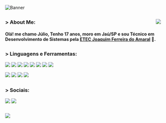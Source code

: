 ![Banner](https://res.cloudinary.com/superfolio/image/upload/v1620689979/68747470733a2f2f692e70696e696d672e636f6d2f6f726967696e616c732f63362f33332f63322f63363333633230656465383266306530636564376435373064626533613166332e676966_yjuh2s.gif)

##

<img src="https://github-readme-stats.vercel.app/api/top-langs/?username=juliohrodrigues&langs_count=12&layout=compact&theme=algolia" align="right">

### > About Me:
#### Olá! me chamo Júlio, Tenho 17 anos, moro em Jaú/SP e sou Técnico em Desenvolvimento de Sistemas pela [ETEC Joaquim Ferreira do Amaral](http://www.etecjau.com.br/etecjau/) :purple_heart:.

## 
 
<div> 
<h3> > Linguagens e Ferramentas: </h3>
<p>
<code><img src="https://img.shields.io/badge/JavaScript-F7DF1E?style=for-the-badge&logo=javascript&logoColor=black"></code>
<code><img src="https://img.shields.io/badge/HTML5-E34F26?style=for-the-badge&logo=html5&logoColor=white"></code>
<code><img src="https://img.shields.io/badge/C%23-239120?style=for-the-badge&logo=c-sharp&logoColor=white"></code>
<code><img src="https://img.shields.io/badge/Xamarin-3498DB?style=for-the-badge&logo=xamarin&logoColor=white"></code>
<code><img src="https://img.shields.io/badge/python-3670A0?style=for-the-badge&logo=python&logoColor=white"></code>
<code><img src="https://img.shields.io/badge/php-%23777BB4.svg?style=for-the-badge&logo=php&logoColor=white"></code>
<code><img src="https://img.shields.io/badge/css3-%231572B6.svg?style=for-the-badge&logo=css3&logoColor=white"></code>
<code><img src="https://img.shields.io/badge/.NET-5C2D91?style=for-the-badge&logo=.net&logoColor=white"></code>
</p>
<p>
<code><img src="https://img.shields.io/badge/adobe%20photoshop-%2331A8FF.svg?style=for-the-badge&logo=adobe%20photoshop&logoColor=black"></code>
<code><img src="https://img.shields.io/badge/Adobe%20After%20Effects-9999FF.svg?style=for-the-badge&logo=Adobe%20After%20Effects&logoColor=black"></code>
<code><img src="https://img.shields.io/badge/Visual%20Studio%20Code-0078d7.svg?style=for-the-badge&logo=visual-studio-code&logoColor=black"></code>
<code><img src="https://img.shields.io/badge/Linux-FCC624?style=for-the-badge&logo=linux&logoColor=black"></code>  
</p>
</div>

##

<div style="display: inline_block">
<h3> > Sociais: </h3>

<code><a href="https://instagram.com/juliohrodrigues_" target="_blank"><img src="https://img.shields.io/badge/-Instagram-%23E4405F?style=for-the-badge&logo=instagram&logoColor=white" target="_blank"></a></code>
<code><a href = "mailto:julio.rodrigues3006@outlook.com"><img src="https://img.shields.io/badge/Microsoft_Outlook-0078D4?style=for-the-badge&logo=microsoft-outlook&logoColor=white" target="_blank"></a></code>
</div>

##

<img src="https://imgur.com/Xn0ocZk.png">
